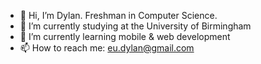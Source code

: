 - 👋 Hi, I’m Dylan. Freshman in Computer Science.
- 👀 I’m currently studying at the University of Birmingham
- 🌱 I’m currently learning mobile & web development
- 📫 How to reach me: eu.dylan@gmail.com

